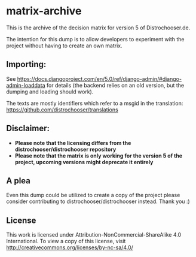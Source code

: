 # matrix-archive

This is the archive of the decision matrix for version 5 of Distrochooser.de.

The intention for this dump is to allow developers to experiment with the project without having to create an own matrix.

## Importing:

See https://docs.djangoproject.com/en/5.0/ref/django-admin/#django-admin-loaddata for details (the backend relies on an old version, but the dumping and loading should work).

The texts are mostly identifiers which refer to a msgid in the translation: https://github.com/distrochooser/translations

## Disclaimer:

- **Please note that the licensing differs from the distrochooser/distrochooser repository**
- **Please note that the matrix is only working for the version 5 of the project, upcoming versions might deprecate it entirely**

## A plea

Even this dump could be utilized to create a copy of the project please consider contributing to distrochooser/distrochooser instead. Thank you :)

## License

This work is licensed under Attribution-NonCommercial-ShareAlike 4.0 International. To view a copy of this license, visit http://creativecommons.org/licenses/by-nc-sa/4.0/
